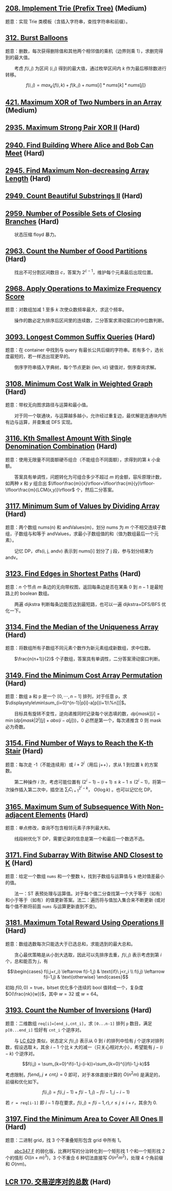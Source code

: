 
## [208. Implement Trie (Prefix Tree)](https://leetcode.cn/problems/implement-trie-prefix-tree/) (Medium)

题意：实现 Trie 类模板（含插入字符串，查找字符串和前缀）。

## [312. Burst Balloons](https://leetcode.cn/problems/burst-balloons/)

题意：删数，每次获得删除值和其他两个相邻值的乘机（边界则乘 1），求删完得到的最大值。

&emsp;&emsp;考虑 $f(i,j)$ 为区间 $(i, j)$ 得到的最大值，通过枚举区间内 $k$ 作为最后移除数进行转移。

$$f(i,j)=max_k\{f(i,k)+f(k,j)+nums[i]*nums[k]*nums[j]\}$$

## [421. Maximum XOR of Two Numbers in an Array](https://leetcode.cn/problems/maximum-xor-of-two-numbers-in-an-array/) (Medium)

## [2935. Maximum Strong Pair XOR II](https://leetcode.cn/problems/maximum-strong-pair-xor-ii/) (Hard)

## [2940. Find Building Where Alice and Bob Can Meet](https://leetcode.cn/problems/find-building-where-alice-and-bob-can-meet/) (Hard)

## [2945. Find Maximum Non-decreasing Array Length](https://leetcode.cn/problems/find-maximum-non-decreasing-array-length/) (Hard)

## [2949. Count Beautiful Substrings II](https://leetcode.cn/problems/count-beautiful-substrings-ii/) (Hard)

## [2959. Number of Possible Sets of Closing Branches](https://leetcode.cn/problems/number-of-possible-sets-of-closing-branches/) (Hard)

&emsp;&emsp;状态压缩 floyd 暴力。

## [2963. Count the Number of Good Partitions](https://leetcode.cn/problems/count-the-number-of-good-partitions/) (Hard)

&emsp;&emsp;找出不可分割区间数目 $c$，答案为 $2^{c-1}$，维护每个元素最后出现位置。

## [2968. Apply Operations to Maximize Frequency Score](https://leetcode.cn/problems/apply-operations-to-maximize-frequency-score/)

题意：对数组加减 1 至多 $k$ 次使众数频率最大，求这个频率。

&emsp;&emsp;操作的数必定为排序后区间里的连续数，二分答案求滑动窗口的中位数判断。

## [3093. Longest Common Suffix Queries](https://leetcode.cn/problems/longest-common-suffix-queries/) (Hard)

题意：在 container 中找到与 query 有最长公共后缀的字符串。若有多个，选长度最短的，若一样选出现更早的。

&emsp;&emsp;倒序字符串插入字典树，每个节点更新 {len, id} 键值对，倒序查询求解。

## [3108. Minimum Cost Walk in Weighted Graph](https://leetcode.cn/problems/minimum-cost-walk-in-weighted-graph/) (Hard)

题意：带权无向图求路径与运算和最小值。

&emsp;&emsp;对于同一个联通块，与运算越多越小，允许经过重复边，最优解是连通块内所有边与运算，并查集或 DFS 实现。

## [3116. Kth Smallest Amount With Single Denomination Combination](https://leetcode.cn/problems/kth-smallest-amount-with-single-denomination-combination/) (Hard)

题意：使用无限量不同面额硬币组合（不能组合不同面额），求得到的第 $k$ 小金额。

&emsp;&emsp;答案具有单调性，问题转化为可组合多少不超过 $m$ 的金额，容斥原理计数，如两种 $x$ 和 $y$ 组合出 $\lfloor\frac{m}{x}\rfloor+\lfloor\frac{m}{y}\rfloor-\lfloor\frac{m}{LCM(x,y)}\rfloor$ 个，然后二分答案。

## [3117. Minimum Sum of Values by Dividing Array](https://leetcode.cn/problems/minimum-sum-of-values-by-dividing-array) (Hard)

题意：两个数组 nums(n) 和 andValues(m)，划分 nums 为 $m$ 个不相交连续子数组，子数组与和等于 andValues，求最小子数组值的和（值为数组最后一个元素）。

&emsp;&emsp;记忆 DP，dfs(i, j, andv) 表示到 nums[i] 划分了 j 段，参与划分结果为 andv。

## [3123. Find Edges in Shortest Paths](https://leetcode.cn/problems/find-edges-in-shortest-paths/) (Hard)

题意：$n$ 个节点 $m$ 条边的无向带权图，返回每条边是否在某条 $0$ 到 $n-1$ 是最短路上的 boolean 数组。

&emsp;&emsp;两遍 dijkstra 判断每条边能否达到最短路，也可以一遍 dijkstra+DFS/BFS 优化一下。

## [3134. Find the Median of the Uniqueness Array](https://leetcode.cn/problems/find-the-median-of-the-uniqueness-array/) (Hard)

题意：将数组所有子数组不同元素个数作为新元素组成新数组，求中位数。

&emsp;&emsp;$\frac{n(n+1)}{2}$ 个子数组，答案具有单调性，二分答案滑动窗口判断。

## [3149. Find the Minimum Cost Array Permutation](https://leetcode.cn/problems/find-the-minimum-cost-array-permutation/) (Hard)

题意：数组 a 和 p 是一个 $[0,\cdots,n-1]$ 排列，对于任意 p，求 $\displaystyle\min\sum_{i=0}^{n-1}|p[i]-a[p[(i+1)\%n]]|$。

&emsp;&emsp;目标具有旋转不变性，逆向递推同时记录每个状态填的数，$dp[mask][i]=\min(dp[mask|2^j][j] + abs(i-a[j]))$，0 必然是第一个，每次递推含 0 则 mask 必为奇数。

## [3154. Find Number of Ways to Reach the K-th Stair](https://leetcode.cn/problems/find-number-of-ways-to-reach-the-k-th-stair/) (Hard)

题意：每次走 -1（不能连续用）或 $i+2^j$（用后 j++），求从 1 到位置 k 的方案数。

&emsp;&emsp;第二种操作 $i$ 次，考虑可能位置有 $(2^i-1)-(i+1)\le k-1\le(2^i-1)$，将第一次操作插入第二次中，插空法 $\sum_iC_{i+1}^{2^i-k}$， $O(\log k)$ 。也可以记忆化 DP。

## [3165. Maximum Sum of Subsequence With Non-adjacent Elements](https://leetcode.cn/problems/maximum-sum-of-subsequence-with-non-adjacent-elements/) (Hard)

题意：单点修改，查询不包含相邻元素子序列最大和。

&emsp;&emsp;线段树优化下 DP，需要记录的信息是第一个和最后一个数选不选。

## [3171. Find Subarray With Bitwise AND Closest to K](https://leetcode.cn/problems/find-subarray-with-bitwise-and-closest-to-k/) (Hard)

题意：给定一个数组 `nums` 和一个整数 `k`，找到子数组与运算值与 `k` 绝对值差最小的值。

&emsp;&emsp;法一：ST 表预处理与运算值。对于每个值二分查找第一个大于等于（如有）和小于等于（如有）的值更新答案。法二：遍历将与值加入集合来不断更新 (或对每个值不断将前面 `nums` 与运算更新直到不变)。

## [3181. Maximum Total Reward Using Operations II](https://leetcode.cn/problems/maximum-total-reward-using-operations-ii/) (Hard)

题意：数组选数每次只能选大于已选总和，求能选到的最大总和。

&emsp;&emsp;贪心最优策略是从小到大选取，因此可以先排序去重，$f(i,j)$ 表示考虑到第 $i$ 个，总和能否为 $j$，有

$$\begin{cases}
f(i,j+r_i) \leftarrow f(i-1,j) & \text{if}\  j<r_i \\
f(i,j) \leftarrow f(i-1,j) & \text{otherwise}
\end{cases}$$

初始 $f(0,0)=\text{true}$，bitset 优化多个连续的 bool 值转成一个，复杂度 $O(\frac{nk}{w})$，其中 $w=32$ 或 $w=64$。


## [3193. Count the Number of Inversions](https://leetcode.cn/problems/count-the-number-of-inversions/) (Hard)

题意：二维数组 `req[i]=[end_i,cnt_i]`，求 `[0...n-1]` 排列 `p` 数目，满足 `p[0...end_i]` 恰好有 `cnt_i` 个逆序对。

&emsp;&emsp;与 [LC 629](https://leetcode.cn/problems/k-inverse-pairs-array/) 类似，状态定义 $f(i,j)$ 表示从 $0$ 到 $i$ 的排列中恰有 $j$ 个逆序对排列数，假设选取 $k$，其余 $i-1$ 个比 $k$ 大的减一（只关心相对大小），希望能有 $j-(i-k)$ 个逆序对。

$$f(i,j) = \sum_{k=0}^if(i-1,j-(i-k))=\sum_{k=0}^{i}f(i-1,j-k)$$

考虑限制，$f(end_i,j\neq cnt_i) = 0$ 即可，对于本体直接计算的 $O(n^2m)$ 是满足的，前缀和优化如下。

$$f(i,j)=f(i,j-1)+f(i-1,j)-f(i-1,j-i-1)$$

若 `r = req[i-1]` 即 $i-1$ 存在要求，$f(i,j)=f(i-1,r), r \le j \le i + r$，其余为 0.

## [3197. Find the Minimum Area to Cover All Ones II](https://leetcode.cn/problems/find-the-minimum-area-to-cover-all-ones-ii) (Hard)

题意：二进制 grid，找 3 个不重叠矩形包含 grid 中所有 1。

&emsp;&emsp;[abc347 F](https://atcoder.jp/contests/abc347/tasks/abc347_f) 的弱化版，比赛时写的分治转化到一个矩形找 1 个和一个矩形找 2 个的情形 $O((n+m)^3)$，3 个不重合 6 种切法直接写 $O(n^2m^2)$，处理 4 个角前缀和 $O(nm)$。

## [LCR 170. 交易逆序对的总数](https://leetcode.cn/problems/shu-zu-zhong-de-ni-xu-dui-lcof/) (Hard)